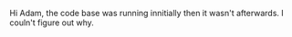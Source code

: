 Hi Adam, the code base was running innitially then it wasn't afterwards. I couln't figure out why. 
